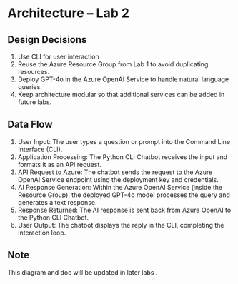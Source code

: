 # Architecture – Lab 2


## Design Decisions
1.	Use CLI for user interaction 
2.	Reuse the Azure Resource Group from Lab 1 to avoid duplicating resources.
3.	Deploy GPT-4o in the Azure OpenAI Service to handle natural language queries.
4.	 Keep architecture modular so that additional services can be added in future labs.

## Data Flow
1.	User Input:
   The user types a question or prompt into the Command Line Interface (CLI).
2.	Application Processing:
   The Python CLI Chatbot receives the input and formats it as an API request.
3.	API Request to Azure:
   The chatbot sends the request to the Azure OpenAI Service endpoint using the deployment key and credentials.
4.	AI Response Generation:
   Within the Azure OpenAI Service (inside the Resource Group), the deployed GPT-4o model processes the query and generates a text response.
5.	Response Returned:
   The AI response is sent back from Azure OpenAI to the Python CLI Chatbot.
6.	User Output:
   The chatbot displays the reply in the CLI, completing the interaction loop.


## Note
This diagram and doc will be updated in later labs .
